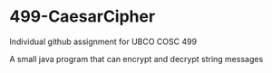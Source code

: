 # 499-CaesarCipher
Individual github assignment for UBCO COSC 499

A small java program that can encrypt and decrypt string messages
